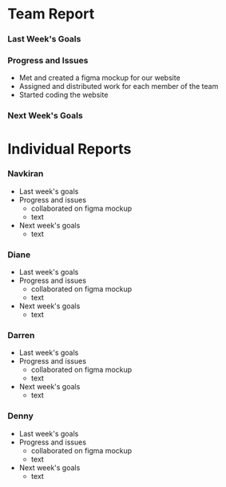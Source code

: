 # Team Report
### Last Week's Goals

### Progress and Issues
- Met and created a figma mockup for our website
- Assigned and distributed work for each member of the team
- Started coding the website
### Next Week's Goals



# Individual Reports
### Navkiran
- Last week's goals
- Progress and issues
    - collaborated on figma mockup
    - text
- Next week's goals
    - text
### Diane
- Last week's goals
- Progress and issues
    - collaborated on figma mockup
    - text
- Next week's goals
    - text
### Darren
- Last week's goals
- Progress and issues
  - collaborated on figma mockup
  - text
- Next week's goals
  - text
### Denny
- Last week's goals
- Progress and issues
    - collaborated on figma mockup
    - text
- Next week's goals
    - text
